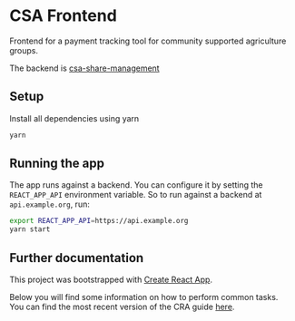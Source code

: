 # CSA Frontend

Frontend for a payment tracking tool for community supported agriculture groups.

The backend is [csa-share-management](https://github.com/k-nut/csa-share-management)

## Setup

Install all dependencies using yarn

```bash
yarn
```

## Running the app

The app runs against a backend. You can configure it by setting the `REACT_APP_API` environment variable.
So to run against a backend at `api.example.org`, run:

```bash
export REACT_APP_API=https://api.example.org
yarn start
```

## Further documentation

This project was bootstrapped with [Create React App](https://github.com/facebookincubator/create-react-app).

Below you will find some information on how to perform common tasks.<br>
You can find the most recent version of the CRA guide [here](https://github.com/facebookincubator/create-react-app/blob/master/packages/react-scripts/template/README.md).

